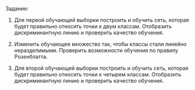 Задание:

1. Для первой обучающей выборки построить и обучить сеть, которая будет правильно относить точки к двум классам. Отобразить дискриминантную линию и проверить качество обучения.

2. Изменить обучающее множество так, чтобы классы стали линейно неразделимыми. Проверить возможности обучения по правилу Розенблатта.

3. Для второй обучающей выборки построить и обучить сеть, которая будет правильно относить точки к четырем классам. Отобразить дискриминантную линию и проверить качество обучения.